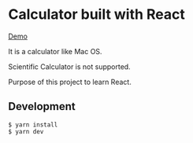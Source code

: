 # Calculator built with React

[Demo](https://react-calculator-x.vercel.app/)

It is a calculator like Mac OS.

Scientific Calculator is not supported.

Purpose of this project to learn React.

## Development

```
$ yarn install
$ yarn dev
```
